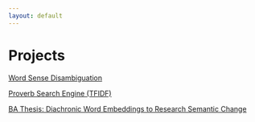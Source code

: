 ```yaml
---
layout: default
---
```


# Projects
[Word Sense Disambiguation](https://github.com/Teemursu/teemursu.github.io/blob/master/dd%20(6)%20(10)%20(2).ipynb)

[Proverb Search Engine (TFIDF)](https://github.com/aarniolaura/schwas/tree/master/Final_project)

[BA Thesis: Diachronic Word Embeddings to Research Semantic Change](https://github.com/Teemursu/reddit_neologism_semantic_change)
